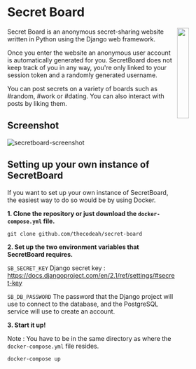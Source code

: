 # Secret Board
<img align="right" width=23% src="https://github.com/thecodeah/secret-board/blob/master/web/static/img/logo.svg">

Secret Board is an anonymous secret-sharing website written in Python using the Django web framework.

Once you enter the website an anonymous user account is automatically generated for you. SecretBoard does not keep track of you in any way, you're only linked to your session token and a randomly generated username.

You can post secrets on a variety of boards such as #random, #work or #dating. You can also interact with posts by liking them.

## Screenshot
![secretboard-screenshot](https://user-images.githubusercontent.com/21268739/54408822-86db6300-46f4-11e9-9899-72262dbb5b53.png)

## Setting up your own instance of SecretBoard

If you want to set up your own instance of SecretBoard, the easiest way to do so would be by using Docker.

**1. Clone the repository or just download the `docker-compose.yml` file.**
```
git clone github.com/thecodeah/secret-board
```

**2. Set up the two environment variables that SecretBoard requires.**

`SB_SECRET_KEY` Django secret key : https://docs.djangoproject.com/en/2.1/ref/settings/#secret-key

`SB_DB_PASSWORD` The password that the Django project will use to connect to the database, and the PostgreSQL service will use to create an account.

**3. Start it up!**

Note : You have to be in the same directory as where the `docker-compose.yml` file resides.
```
docker-compose up
```
